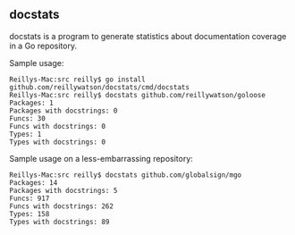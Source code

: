 docstats
--------

docstats is a program to generate statistics about documentation coverage in a Go repository.

Sample usage:
```
Reillys-Mac:src reilly$ go install github.com/reillywatson/docstats/cmd/docstats
Reillys-Mac:src reilly$ docstats github.com/reillywatson/goloose
Packages: 1
Packages with docstrings: 0
Funcs: 30
Funcs with docstrings: 0
Types: 1
Types with docstrings: 0
```

Sample usage on a less-embarrassing repository:
```
Reillys-Mac:src reilly$ docstats github.com/globalsign/mgo
Packages: 14
Packages with docstrings: 5
Funcs: 917
Funcs with docstrings: 262
Types: 158
Types with docstrings: 89
```
